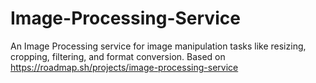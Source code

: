 # Image-Processing-Service
An Image Processing service for image manipulation tasks like resizing, cropping, filtering, and format conversion.
Based on https://roadmap.sh/projects/image-processing-service
